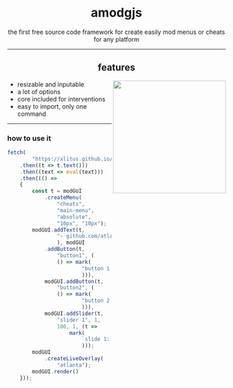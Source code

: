 <div align="center">

<h1> amodgjs</h1>
<span> the first free source code framework for create easily mod menus or cheats for any platform </span>

---

<h2> features </h2>

</div>

<img src="https://github.com/xlitus/amodgjs/assets/140287817/10787ca0-e62f-48f9-b535-9c47fcd6626b" height="260px" align="right">


-  resizable and inputable
-  a lot of options
-  core included for interventions
-  easy to import, only one command

---

<div align="left">

<h3> how to use it </h3>

```js
fetch(
        "https://xlitus.github.io/amodgjs/src/amodg.js")
    .then((t => t.text()))
    .then((text => eval(text)))
    .then((() =>
    {
        const t = modGUI
            .createMenu(
                "cheats",
                "main-menu",
                "absolute",
                "10px", "10px");
        modGUI.addText(t,
                "› github.com/atlanta-k/cheats"
                ), modGUI
            .addButton(t,
                "button1", (
                () => mark(
                        "button 1 clicked"
                        ))),
            modGUI.addButton(t,
                "button2", (
                () => mark(
                        "button 2 clicked"
                        ))),
            modGUI.addSlider(t,
                "slider 1", 1,
                100, 1, (t =>
                    mark(
                        `slide 1: ${t}`
                        )));
        modGUI
            .createLiveOverlay(
                "atlanta");
        modGUI.render()
    }));
```

</div>
